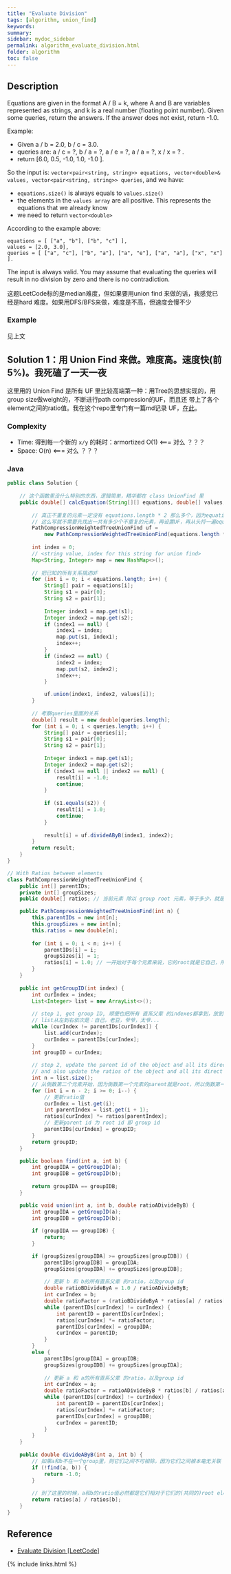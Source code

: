 ```yaml
---
title: "Evaluate Division"
tags: [algorithm, union_find]
keywords:
summary:
sidebar: mydoc_sidebar
permalink: algorithm_evaluate_division.html
folder: algorithm
toc: false
---
```


## Description
Equations are given in the format A / B = k, where A and B are variables represented as strings, and k is a real number (floating point number). Given some queries, return the answers. If the answer does not exist, return -1.0.

Example:
* Given a / b = 2.0, b / c = 3.0. 
* queries are: a / c = ?, b / a = ?, a / e = ?, a / a = ?, x / x = ? . 
* return [6.0, 0.5, -1.0, 1.0, -1.0 ].

So the input is: `vector<pair<string, string>> equations, vector<double>& values, vector<pair<string, string>> queries`, and we have:
* `equations.size()` is always equals to `values.size()`
* the elements in the `values array` are all positive. This represents the equations that we already know
* we need to return `vector<double>`

According to the example above:
```
equations = [ ["a", "b"], ["b", "c"] ],
values = [2.0, 3.0],
queries = [ ["a", "c"], ["b", "a"], ["a", "e"], ["a", "a"], ["x", "x"] ]. 
```
The input is always valid. You may assume that evaluating the queries will result in no division by zero and there is no contradiction.

这题LeetCode标的是median难度，但如果要用union find 来做的话，我感觉已经是hard 难度。如果用DFS/BFS来做，难度是不高，但速度会慢不少

### Example
见上文

## Solution 1：用 Union Find 来做。难度高。速度快(前5%)。我死磕了一天一夜
这里用的 Union Find 是所有 UF 里比较高端第一种：用Tree的思想实现的，用group size做weight的，不断进行path compression的UF，而且还
带上了各个element之间的ratio值。我在这个repo里专门有一篇md记录 UF，[在此]()。

### Complexity
* Time: 得到每一个新的 `x/y` 的耗时：armortized O(1) <=== 对么 ？？？
* Space: O(n) <=== 对么 ？？？

### Java
```java
public class Solution {
    
    // 这个函数里没什么特别的东西，逻辑简单，精华都在 class UnionFind 里
    public double[] calcEquation(String[][] equations, double[] values, String[][] queries) {
        
        // 真正不重复的元素一定没有 equations.length * 2 那么多个，因为equations里有重复元素，但直接这么写简单，
        // 这么写就不需要先找出一共有多少个不重复的元素，再设置UF，再从头捋一遍equations来实施各个unions
        PathCompressionWeightedTreeUnionFind uf = 
            new PathCompressionWeightedTreeUnionFind(equations.length * 2);
        
        int index = 0;
        // <string value, index for this string for union find>
        Map<String, Integer> map = new HashMap<>();
        
        // 把已知的所有关系搞进UF
        for (int i = 0; i < equations.length; i++) {
            String[] pair = equations[i];
            String s1 = pair[0];
            String s2 = pair[1];
            
            Integer index1 = map.get(s1);
            Integer index2 = map.get(s2);
            if (index1 == null) {
                index1 = index;
                map.put(s1, index1);
                index++;
            }
            if (index2 == null) {
                index2 = index;
                map.put(s2, index2);
                index++;
            }

            uf.union(index1, index2, values[i]);
        }
        
        // 考察queries里面的关系
        double[] result = new double[queries.length];
        for (int i = 0; i < queries.length; i++) {
            String[] pair = queries[i];
            String s1 = pair[0];
            String s2 = pair[1];
            
            Integer index1 = map.get(s1);
            Integer index2 = map.get(s2);
            if (index1 == null || index2 == null) {
                result[i] = -1.0;
                continue;
            }
            
            if (s1.equals(s2)) {
                result[i] = 1.0;
                continue;
            }
            
            result[i] = uf.divideAByB(index1, index2);            
        }
        return result;
    }
}

// With Ratios between elements
class PathCompressionWeightedTreeUnionFind {
    public int[] parentIDs;
    private int[] groupSizes;
    public double[] ratios; // 当前元素 除以 group root 元素，等于多少，就是这个ratio值

    public PathCompressionWeightedTreeUnionFind(int n) {
        this.parentIDs = new int[n];
        this.groupSizes = new int[n];
        this.ratios = new double[n];
        
        for (int i = 0; i < n; i++) {
            parentIDs[i] = i;
            groupSizes[i] = 1;
            ratios[i] = 1.0; // 一开始对于每个元素来说，它的root就是它自己，所以ratio也都是 1.0（自己除以自己）
        }
    }
    
    public int getGroupID(int index) {
        int curIndex = index;
        List<Integer> list = new ArrayList<>();
        
        // step 1, get group ID, 顺便也把所有 直系父辈 的indexes都拿到，放到list里，
        // list从左到右依次是：自己，老豆，爷爷，太爷...
        while (curIndex != parentIDs[curIndex]) {
            list.add(curIndex);
            curIndex = parentIDs[curIndex];
        }
        int groupID = curIndex;
        
        // step 2, update the parent id of the object and all its direct ancestors to be the group id,
        // and also update the ratios of the object and all its direct ancestors
        int n = list.size();
        // 从倒数第二个元素开始，因为倒数第一个元素的parent就是root，所以倒数第一个元素的ratio是不需要更改的
        for (int i = n - 2; i >= 0; i--) {
            // 更新ratio值
            curIndex = list.get(i);
            int parentIndex = list.get(i + 1);
            ratios[curIndex] *= ratios[parentIndex];
            // 更新parent id 为 root id 即 group id
            parentIDs[curIndex] = groupID;
        }
        return groupID;
    }

    public boolean find(int a, int b) {
        int groupIDA = getGroupID(a);
        int groupIDB = getGroupID(b);
        
        return groupIDA == groupIDB;
    }

    public void union(int a, int b, double ratioADivideByB) {
        int groupIDA = getGroupID(a);
        int groupIDB = getGroupID(b);
        
        if (groupIDA == groupIDB) {
            return;
        }

        if (groupSizes[groupIDA] >= groupSizes[groupIDB]) {
            parentIDs[groupIDB] = groupIDA;
            groupSizes[groupIDA] += groupSizes[groupIDB];
            
            // 更新 b 和 b的所有直系父辈 的ratio，以及group id
            double ratioBDivideByA = 1.0 / ratioADivideByB;
            int curIndex = b;
            double ratioFactor = (ratioBDivideByA * ratios[a] / ratios[b]);
            while (parentIDs[curIndex] != curIndex) {
                int parentID = parentIDs[curIndex];
                ratios[curIndex] *= ratioFactor;
                parentIDs[curIndex] = groupIDA;
                curIndex = parentID;
            }
        } 
        else {
            parentIDs[groupIDA] = groupIDB;
            groupSizes[groupIDB] += groupSizes[groupIDA];
            
            // 更新 a 和 a的所有直系父辈 的ratio，以及group id
            int curIndex = a;
            double ratioFactor = ratioADivideByB * ratios[b] / ratios[a];
            while (parentIDs[curIndex] != curIndex) {
                int parentID = parentIDs[curIndex];
                ratios[curIndex] *= ratioFactor;
                parentIDs[curIndex] = groupIDB;
                curIndex = parentID;
            }
        }
    }
    
    public double divideAByB(int a, int b) {
        // 如果a和b不在一个group里，则它们之间不可相除，因为它们之间根本毫无关联
        if (!find(a, b)) {
            return -1.0;
        }
        
        // 到了这里的时候，a和b的ratio值必然都是它们相对于它们的(共同的)root element 的倍数值了
        return ratios[a] / ratios[b];
    }
}
```

## Reference
* [Evaluate Division [LeetCode]](https://leetcode.com/problems/evaluate-division/description/)

{% include links.html %}
